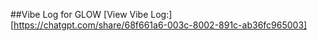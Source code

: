 ##Vibe Log for GLOW
[View Vibe Log:][https://chatgpt.com/share/68f661a6-003c-8002-891c-ab36fc965003]
